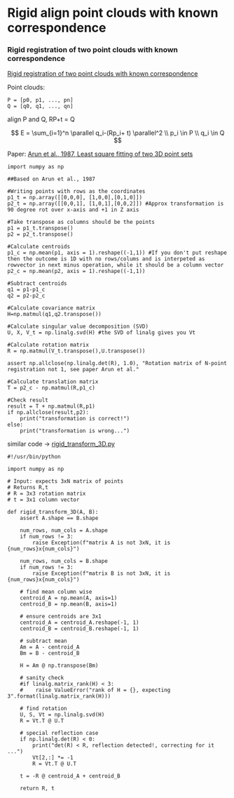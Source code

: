 # Rigid align point clouds with known correspondence


### Rigid registration of two point clouds with known correspondence

[Rigid registration of two point clouds with known correspondence](https://stackoverflow.com/questions/66923224/rigid-registration-of-two-point-clouds-with-known-correspondence)

Point clouds:

```
P = [p0, p1, ..., pn]
Q = [q0, q1, ..., qn]
```

align P and Q, RP+t = Q

$$
E  = \sum_{i=1}^n \parallel q_i-(Rp_i+  t) \parallel^2 \\
p_i \in P \\
q_i \in Q
$$



Paper: [Arun et al., 1987, Least square fitting of two 3D point sets](https://ieeexplore.ieee.org/document/4767965)

```
import numpy as np

##Based on Arun et al., 1987

#Writing points with rows as the coordinates
p1_t = np.array([[0,0,0], [1,0,0],[0,1,0]])
p2_t = np.array([[0,0,1], [1,0,1],[0,0,2]]) #Approx transformation is 90 degree rot over x-axis and +1 in Z axis

#Take transpose as columns should be the points
p1 = p1_t.transpose()
p2 = p2_t.transpose()

#Calculate centroids
p1_c = np.mean(p1, axis = 1).reshape((-1,1)) #If you don't put reshape then the outcome is 1D with no rows/colums and is interpeted as rowvector in next minus operation, while it should be a column vector
p2_c = np.mean(p2, axis = 1).reshape((-1,1))

#Subtract centroids
q1 = p1-p1_c
q2 = p2-p2_c

#Calculate covariance matrix
H=np.matmul(q1,q2.transpose())

#Calculate singular value decomposition (SVD)
U, X, V_t = np.linalg.svd(H) #the SVD of linalg gives you Vt

#Calculate rotation matrix
R = np.matmul(V_t.transpose(),U.transpose())

assert np.allclose(np.linalg.det(R), 1.0), "Rotation matrix of N-point registration not 1, see paper Arun et al."

#Calculate translation matrix
T = p2_c - np.matmul(R,p1_c)

#Check result
result = T + np.matmul(R,p1)
if np.allclose(result,p2):
    print("transformation is correct!")
else:
    print("transformation is wrong...")
```


similar code -> [rigid\_transform\_3D.py](https://github.com/nghiaho12/rigid_transform_3D/blob/master/rigid_transform_3D.py)



```
#!/usr/bin/python

import numpy as np

# Input: expects 3xN matrix of points
# Returns R,t
# R = 3x3 rotation matrix
# t = 3x1 column vector

def rigid_transform_3D(A, B):
    assert A.shape == B.shape

    num_rows, num_cols = A.shape
    if num_rows != 3:
        raise Exception(f"matrix A is not 3xN, it is {num_rows}x{num_cols}")

    num_rows, num_cols = B.shape
    if num_rows != 3:
        raise Exception(f"matrix B is not 3xN, it is {num_rows}x{num_cols}")

    # find mean column wise
    centroid_A = np.mean(A, axis=1)
    centroid_B = np.mean(B, axis=1)

    # ensure centroids are 3x1
    centroid_A = centroid_A.reshape(-1, 1)
    centroid_B = centroid_B.reshape(-1, 1)

    # subtract mean
    Am = A - centroid_A
    Bm = B - centroid_B

    H = Am @ np.transpose(Bm)

    # sanity check
    #if linalg.matrix_rank(H) < 3:
    #    raise ValueError("rank of H = {}, expecting 3".format(linalg.matrix_rank(H)))

    # find rotation
    U, S, Vt = np.linalg.svd(H)
    R = Vt.T @ U.T

    # special reflection case
    if np.linalg.det(R) < 0:
        print("det(R) < R, reflection detected!, correcting for it ...")
        Vt[2,:] *= -1
        R = Vt.T @ U.T

    t = -R @ centroid_A + centroid_B

    return R, t
```
